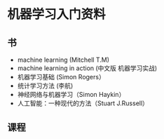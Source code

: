 # 机器学习入门资料

## 书

- machine learning (Mitchell T.M)
- machine learning in action (中文版 机器学习实战) 
- 机器学习基础 (Simon Rogers）
- 统计学习方法 (李航)
- 神经网络与机器学习（Simon Haykin）
- 人工智能：一种现代的方法（Stuart J.Russell）

## 课程

